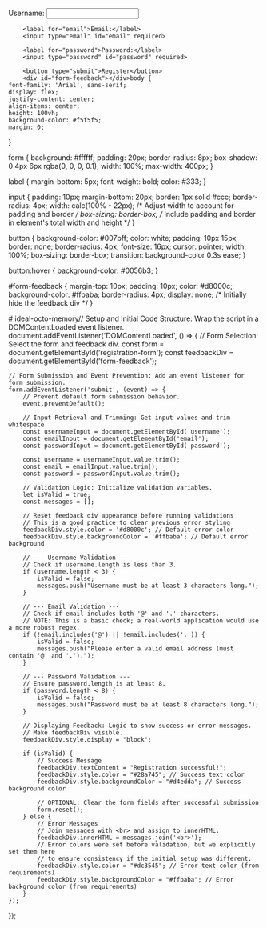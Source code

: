 <!DOCTYPE html>
<html lang="en">
<head>
    <meta charset="UTF-8">
    <title>User Registration Form</title>
    <link rel="stylesheet" href="style.css">
</head>
<body>
    <form id="registration-form">
        <label for="username">Username:</label>
        <input type="text" id="username" required>

        <label for="email">Email:</label>
        <input type="email" id="email" required>

        <label for="password">Password:</label>
        <input type="password" id="password" required>

        <button type="submit">Register</button>
        <div id="form-feedback"></div>body {
    font-family: 'Arial', sans-serif;
    display: flex;
    justify-content: center;
    align-items: center;
    height: 100vh;
    background-color: #f5f5f5;
    margin: 0;
}

form {
    background: #ffffff;
    padding: 20px;
    border-radius: 8px;
    box-shadow: 0 4px 6px rgba(0, 0, 0, 0.1);
    width: 100%;
    max-width: 400px;
}

label {
    margin-bottom: 5px;
    font-weight: bold;
    color: #333;
}

input {
    padding: 10px;
    margin-bottom: 20px;
    border: 1px solid #ccc;
    border-radius: 4px;
    width: calc(100% - 22px); /* Adjust width to account for padding and border */
    box-sizing: border-box; /* Include padding and border in element's total width and height */
}

button {
    background-color: #007bff;
    color: white;
    padding: 10px 15px;
    border: none;
    border-radius: 4px;
    font-size: 16px;
    cursor: pointer;
    width: 100%;
    box-sizing: border-box;
    transition: background-color 0.3s ease;
}

button:hover {
    background-color: #0056b3;
}

#form-feedback {
    margin-top: 10px;
    padding: 10px;
    color: #d8000c;
    background-color: #ffbaba;
    border-radius: 4px;
    display: none; /* Initially hide the feedback div */
}
    </form>
    <script src="script.js"></script>
</body>
</html># ideal-octo-memory// Setup and Initial Code Structure: Wrap the script in a DOMContentLoaded event listener.
document.addEventListener('DOMContentLoaded', () => {
    // Form Selection: Select the form and feedback div.
    const form = document.getElementById('registration-form');
    const feedbackDiv = document.getElementById('form-feedback');

    // Form Submission and Event Prevention: Add an event listener for form submission.
    form.addEventListener('submit', (event) => {
        // Prevent default form submission behavior.
        event.preventDefault();

        // Input Retrieval and Trimming: Get input values and trim whitespace.
        const usernameInput = document.getElementById('username');
        const emailInput = document.getElementById('email');
        const passwordInput = document.getElementById('password');

        const username = usernameInput.value.trim();
        const email = emailInput.value.trim();
        const password = passwordInput.value.trim();

        // Validation Logic: Initialize validation variables.
        let isValid = true;
        const messages = [];

        // Reset feedback div appearance before running validations
        // This is a good practice to clear previous error styling
        feedbackDiv.style.color = '#d8000c'; // Default error color
        feedbackDiv.style.backgroundColor = '#ffbaba'; // Default error background

        // --- Username Validation ---
        // Check if username.length is less than 3.
        if (username.length < 3) {
            isValid = false;
            messages.push("Username must be at least 3 characters long.");
        }

        // --- Email Validation ---
        // Check if email includes both '@' and '.' characters.
        // NOTE: This is a basic check; a real-world application would use a more robust regex.
        if (!email.includes('@') || !email.includes('.')) {
            isValid = false;
            messages.push("Please enter a valid email address (must contain '@' and '.').");
        }

        // --- Password Validation ---
        // Ensure password.length is at least 8.
        if (password.length < 8) {
            isValid = false;
            messages.push("Password must be at least 8 characters long.");
        }

        // Displaying Feedback: Logic to show success or error messages.
        // Make feedbackDiv visible.
        feedbackDiv.style.display = "block";

        if (isValid) {
            // Success Message
            feedbackDiv.textContent = "Registration successful!";
            feedbackDiv.style.color = "#28a745"; // Success text color
            feedbackDiv.style.backgroundColor = "#d4edda"; // Success background color
            
            // OPTIONAL: Clear the form fields after successful submission
            form.reset();
        } else {
            // Error Messages
            // Join messages with <br> and assign to innerHTML.
            feedbackDiv.innerHTML = messages.join('<br>');
            // Error colors were set before validation, but we explicitly set them here 
            // to ensure consistency if the initial setup was different.
            feedbackDiv.style.color = "#dc3545"; // Error text color (from requirements)
            feedbackDiv.style.backgroundColor = "#ffbaba"; // Error background color (from requirements)
        }
    });
});
